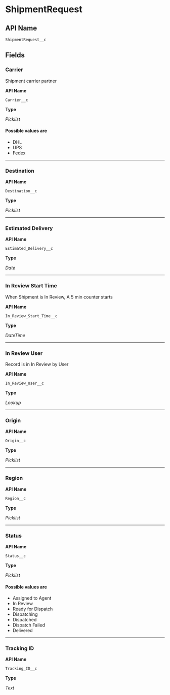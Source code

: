 # ShipmentRequest

## API Name
`ShipmentRequest__c`

## Fields
### Carrier

Shipment carrier partner

**API Name**

`Carrier__c`

**Type**

*Picklist*

#### Possible values are
* DHL
* UPS
* Fedex

---
### Destination

**API Name**

`Destination__c`

**Type**

*Picklist*

---
### Estimated Delivery

**API Name**

`Estimated_Delivery__c`

**Type**

*Date*

---
### In Review Start Time

When Shipment is In Review, A 5 min counter starts

**API Name**

`In_Review_Start_Time__c`

**Type**

*DateTime*

---
### In Review User

Record is in In Review by User

**API Name**

`In_Review_User__c`

**Type**

*Lookup*

---
### Origin

**API Name**

`Origin__c`

**Type**

*Picklist*

---
### Region

**API Name**

`Region__c`

**Type**

*Picklist*

---
### Status

**API Name**

`Status__c`

**Type**

*Picklist*

#### Possible values are
* Assigned to Agent
* In Review
* Ready for Dispatch
* Dispatching
* Dispatched
* Dispatch Failed
* Delivered

---
### Tracking ID

**API Name**

`Tracking_ID__c`

**Type**

*Text*
